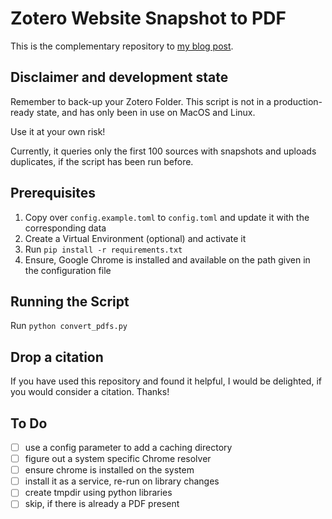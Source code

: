 # Zotero Website Snapshot to PDF

This is the complementary repository to [my blog post](https://valerius.me/).

## Disclaimer and development state

Remember to back-up your Zotero Folder. This script is not in a
production-ready state, and has only been in use on MacOS and Linux.

Use it at your own risk!

Currently, it queries only the first 100 sources with snapshots and
uploads duplicates, if the script has been run before.

## Prerequisites

1. Copy over `config.example.toml` to `config.toml` and update it with
   the corresponding data
2. Create a Virtual Environment (optional) and activate it
3. Run `pip install -r requirements.txt`
4. Ensure, Google Chrome is installed and available on the path given
   in the configuration file

## Running the Script

Run `python convert_pdfs.py`

## Drop a citation

If you have used this repository and found it helpful,
I would be delighted, if you would consider a citation.
Thanks!

## To Do

- [ ] use a config parameter to add a caching directory
- [ ] figure out a system specific Chrome resolver
- [ ] ensure chrome is installed on the system
- [ ] install it as a service, re-run on library changes
- [ ] create tmpdir using python libraries
- [ ] skip, if there is already a PDF present
